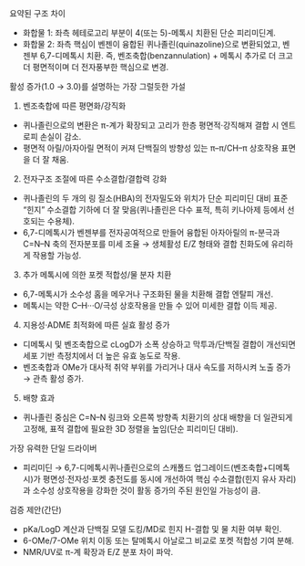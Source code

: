 요약된 구조 차이
- 화합물 1: 좌측 헤테로고리 부분이 4(또는 5)-메톡시 치환된 단순 피리미딘계.
- 화합물 2: 좌측 핵심이 벤젠이 융합된 퀴나졸린(quinazoline)으로 변환되었고, 벤젠부 6,7-디메톡시 치환. 즉, 벤조축합(benzannulation) + 메톡시 추가로 더 크고 더 평면적이며 더 전자풍부한 핵심으로 변경.

활성 증가(1.0 → 3.0)를 설명하는 가장 그럴듯한 가설
1) 벤조축합에 따른 평면화/강직화
- 퀴나졸린으로의 변환은 π-계가 확장되고 고리가 한층 평면적·강직해져 결합 시 엔트로피 손실이 감소.
- 평면적 아릴/아자아릴 면적이 커져 단백질의 방향성 있는 π–π/CH–π 상호작용 표면을 더 잘 채움.

2) 전자구조 조절에 따른 수소결합/결합력 강화
- 퀴나졸린의 두 개의 링 질소(HBA)의 전자밀도와 위치가 단순 피리미딘 대비 표준 “힌지” 수소결합 기하에 더 잘 맞음(퀴나졸린은 다수 표적, 특히 키나아제 등에서 선호되는 수용체).
- 6,7-디메톡시가 벤젠부를 전자공여적으로 만들어 융합된 아자아릴의 π-분극과 C=N–N 축의 전자분포를 미세 조율 → 생체활성 E/Z 형태와 결합 친화도에 유리하게 작용할 가능성.

3) 추가 메톡시에 의한 포켓 적합성/물 분자 치환
- 6,7-메톡시가 소수성 홈을 메우거나 구조화된 물을 치환해 결합 엔탈피 개선.
- 메톡시는 약한 C–H···O/극성 상호작용을 만들 수 있어 미세한 결합 이득 제공.

4) 지용성·ADME 최적화에 따른 실효 활성 증가
- 디메톡시 및 벤조축합으로 cLogD가 소폭 상승하고 막투과/단백질 결합이 개선되면 세포 기반 측정치에서 더 높은 유효 농도로 작용.
- 벤조축합과 OMe가 대사적 취약 부위를 가리거나 대사 속도를 저하시켜 노출 증가 → 관측 활성 증가.

5) 배향 효과
- 퀴나졸린 중심은 C=N–N 링크와 오른쪽 방향족 치환기의 상대 배향을 더 일관되게 고정해, 표적 결합에 필요한 3D 정렬을 높임(단순 피리미딘 대비).

가장 유력한 단일 드라이버
- 피리미딘 → 6,7-디메톡시퀴나졸린으로의 스캐폴드 업그레이드(벤조축합+디메톡시)가 평면성·전자성·포켓 충전도를 동시에 개선하여 핵심 수소결합(힌지 유사 자리)과 소수성 상호작용을 강화한 것이 활동 증가의 주된 원인일 가능성이 큼.

검증 제안(간단)
- pKa/LogD 계산과 단백질 모델 도킹/MD로 힌지 H-결합 및 물 치환 여부 확인.
- 6-OMe/7-OMe 위치 이동 또는 탈메톡시 아날로그 비교로 포켓 적합성 기여 분해.
- NMR/UV로 π-계 확장과 E/Z 분포 차이 파악.
